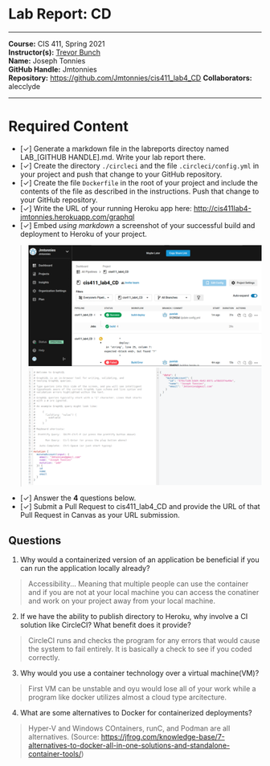 # Lab Report: CD
___
**Course:** CIS 411, Spring 2021  
**Instructor(s):** [Trevor Bunch](https://github.com/trevordbunch)  
**Name:** Joseph Tonnies  
**GitHub Handle:** Jmtonnies  
**Repository:** https://github.com/Jmtonnies/cis411_lab4_CD
**Collaborators:** alecclyde
___

# Required Content

- [✓] Generate a markdown file in the labreports directoy named LAB_[GITHUB HANDLE].md. Write your lab report there.
- [✓] Create the directory ```./circleci``` and the file ```.circleci/config.yml``` in your project and push that change to your GitHub repository.
- [✓] Create the file ```Dockerfile``` in the root of your project and include the contents of the file as described in the instructions. Push that change to your GitHub repository.
- [✓] Write the URL of your running Heroku app here: http://cis411lab4-jmtonnies.herokuapp.com/graphql
- [✓] Embed _using markdown_ a screenshot of your successful build and deployment to Heroku of your project.  
>![Successful Build](/assets/Success.png)
>![Successful Build Graph QL](/assets/Success1.png)
- [✓] Answer the **4** questions below.
- [✓] Submit a Pull Request to cis411_lab4_CD and provide the URL of that Pull Request in Canvas as your URL submission.

## Questions
1. Why would a containerized version of an application be beneficial if you can run the application locally already?
> Accessibility... Meaning that multiple people can use the container and if you are not at your local machine you can access the conatiner and work on your project away from your local machine.
2. If we have the ability to publish directory to Heroku, why involve a CI solution like CircleCI? What benefit does it provide?
> CircleCI runs and checks the program for any errors that would cause the system to fail entirely. It is basically a check to see if you coded correctly.
3. Why would you use a container technology over a virtual machine(VM)?
> First VM can be unstable and oyu would lose all of your work while a program like docker utilizes almost a cloud type arcitecture.
4. What are some alternatives to Docker for containerized deployments?
> Hyper-V and Windows COntainers, runC, and Podman are all alternatives. (Source: https://jfrog.com/knowledge-base/7-alternatives-to-docker-all-in-one-solutions-and-standalone-container-tools/)